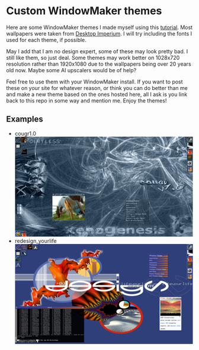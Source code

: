 # Custom WindowMaker themes
Here are some WindowMaker themes I made myself using this [tutorial](https://lonelymachines.org/windowmaker-themes/theme-tutorial/).
Most wallpapers were taken from [Desktop Imperium](https://web.archive.org/web/20010215034639/http://desktop.chapter3.net/).
I will try including the fonts I used for each theme, if possible. 

May I add that I am no design expert, some of these may look pretty bad. 
I still like them, so just deal.
Some themes may work better on 1028x720 resolution rather than 1920x1080 
due to the wallpapers being over 20 years old now. Maybe some AI upscalers 
would be of help?

Feel free to use them with your WindowMaker install. If you want to post 
these on your site for whatever reason, or think you can do better than me and
make a new theme based on the ones hosted here, all I ask is you link back to 
this repo in some way and mention me. Enjoy the themes!

## Examples

* cougr1.0
    ![cougr1.0 example](cougr1.0.themed/example.png)
* redesign_yourlife
    ![redesign_yourlife example](redesign_yourlife.themed/example.png)
